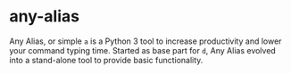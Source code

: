 # any-alias
Any Alias, or simple `a` is a Python 3 tool to increase productivity and lower your command typing time. Started as base part for `d`, Any Alias evolved into a stand-alone tool to provide basic functionality.
